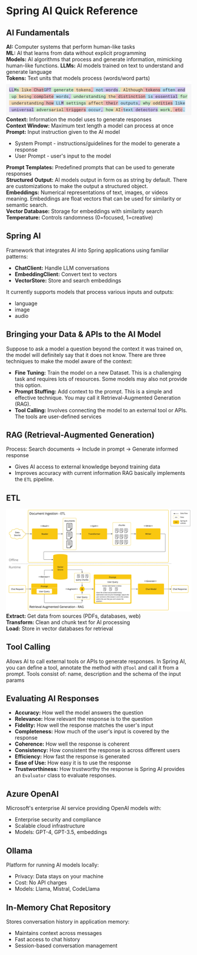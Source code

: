 # Spring AI Quick Reference

## AI Fundamentals
**AI:** Computer systems that perform human-like tasks  
**ML:** AI that learns from data without explicit programming  
**Models:** AI algorithms that process and generate information, mimicking human-like functions.
**LLMs:** AI models trained on text to understand and generate language  
**Tokens:** Text units that models process (words/word parts)  
![Tokens](screenshots/img_1.png)
**Context:** Information the model uses to generate responses  
**Context Window:** Maximum text length a model can process at once  
**Prompt:** Input instruction given to the AI model
- System Prompt - instructions/guidelines for the model to generate a response 
- User Prompt - user's input to the model

**Prompt Templates:** Predefined prompts that can be used to generate responses  
**Structured Output:** AI models output in form os as string by default. There are customizations to make the output a structured object.  
**Embeddings:** Numerical representations of text, images, or videos meaning. Embeddings are float vectors that can be used for similarity or semantic search.   
**Vector Database:** Storage for embeddings with similarity search  
**Temperature:** Controls randomness (0=focused, 1=creative)

## Spring AI
Framework that integrates AI into Spring applications using familiar patterns:
- **ChatClient:** Handle LLM conversations
- **EmbeddingClient:** Convert text to vectors
- **VectorStore:** Store and search embeddings

It currently supports models that process various inputs and outputs:
- language
- image
- audio
## Bringing your Data & APIs to the AI Model
Suppose to ask a model a question beyond the context it was trained on, the model will definitely say that it does not know.
There are three techniques to make the model aware of the context:
- **Fine Tuning:** Train the model on a new Dataset. This is a challenging task and requires lots of resources. Some models may also not provide this option.
- **Prompt Stuffing:** Add context to the prompt. This is a simple and effective technique. You may call it Retrieval-Augmented Generation (RAG).
- **Tool Calling:** Involves connecting the model to an external tool or APIs. The tools are user-defined services

## RAG (Retrieval-Augmented Generation)
Process: Search documents → Include in prompt → Generate informed response
- Gives AI access to external knowledge beyond training data
- Improves accuracy with current information
RAG basically implements the `ETL` pipeline.
## ETL
![img.png](screenshots/img.png)
**Extract:** Get data from sources (PDFs, databases, web)  
**Transform:** Clean and chunk text for AI processing  
**Load:** Store in vector databases for retrieval
## Tool Calling
Allows AI to call external tools or APIs to generate responses.
In Spring AI, you can define a tool, annotate the method with `@Tool` and call it from a prompt.
Tools consist of: name, description and the schema of the input params
## Evaluating AI Responses
- **Accuracy:** How well the model answers the question
- **Relevance:** How relevant the response is to the question
- **Fidelity:** How well the response matches the user's input
- **Completeness:** How much of the user's input is covered by the response
- **Coherence:** How well the response is coherent
- **Consistency:** How consistent the response is across different users
- **Efficiency:** How fast the response is generated
- **Ease of Use:** How easy it is to use the response
- **Trustworthiness:** How trustworthy the response is
Spring AI provides an `Evaluator` class to evaluate responses.

## Azure OpenAI
Microsoft's enterprise AI service providing OpenAI models with:
- Enterprise security and compliance
- Scalable cloud infrastructure
- Models: GPT-4, GPT-3.5, embeddings

## Ollama
Platform for running AI models locally:
- Privacy: Data stays on your machine
- Cost: No API charges
- Models: Llama, Mistral, CodeLlama

## In-Memory Chat Repository
Stores conversation history in application memory:
- Maintains context across messages
- Fast access to chat history
- Session-based conversation management